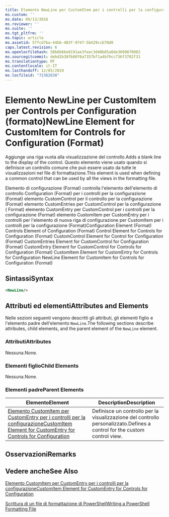 ```yaml
---
title: Elemento NewLine per CustomItem per i controlli per la configurazione (Format) | Microsoft Docs
ms.custom: ''
ms.date: 09/13/2016
ms.reviewer: ''
ms.suite: ''
ms.tgt_pltfrm: ''
ms.topic: article
ms.assetid: 57fcd7ba-44bb-403f-9747-5b429ccb70d0
caps.latest.revision: 6
ms.openlocfilehash: 58b6b6be0191ae3feec3d40b85a0de3699870902
ms.sourcegitcommit: debd2b38fb8070a7357bf1a4bf9cc736f3702f31
ms.translationtype: MT
ms.contentlocale: it-IT
ms.lasthandoff: 12/05/2019
ms.locfileid: "72362630"
---
```

# <a name="newline-element-for-customitem-for-controls-for-configuration-format"></a><span data-ttu-id="84245-102">Elemento NewLine per CustomItem per Controls per Configuration (formato)</span><span class="sxs-lookup"><span data-stu-id="84245-102">NewLine Element for CustomItem for Controls for Configuration (Format)</span></span>

<span data-ttu-id="84245-103">Aggiunge una riga vuota alla visualizzazione del controllo.</span><span class="sxs-lookup"><span data-stu-id="84245-103">Adds a blank line to the display of the control.</span></span> <span data-ttu-id="84245-104">Questo elemento viene usato quando si definisce un controllo comune che può essere usato da tutte le visualizzazioni nel file di formattazione.</span><span class="sxs-lookup"><span data-stu-id="84245-104">This element is used when defining a common control that can be used by all the views in the formatting file.</span></span>

<span data-ttu-id="84245-105">Elemento di configurazione (Format) controlla l'elemento dell'elemento di controllo Configuration (Format) per i controlli per la configurazione (Format) elemento CustomControl per il controllo per la configurazione (Format) elemento CustomEntries per CustomControl per la configurazione ( Format) elemento CustomEntry per CustomControl per i controlli per la configurazione (Format) elemento CustomItem per CustomEntry per i controlli per l'elemento di nuova riga di configurazione per CustomItem per i controlli per la configurazione (Format)</span><span class="sxs-lookup"><span data-stu-id="84245-105">Configuration Element (Format) Controls Element of Configuration (Format) Control Element for Controls for Configuration (Format) CustomControl Element for Control for Configuration (Format) CustomEntries Element for CustomControl for Configuration (Format) CustomEntry Element for CustomControl for Controls for Configuration (Format) CustomItem Element for CustomEntry for Controls for Configuration NewLine Element for CustomItem for Controls for Configuration (Format)</span></span>

## <a name="syntax"></a><span data-ttu-id="84245-106">Sintassi</span><span class="sxs-lookup"><span data-stu-id="84245-106">Syntax</span></span>

```xml
<NewLine/>
```

## <a name="attributes-and-elements"></a><span data-ttu-id="84245-107">Attributi ed elementi</span><span class="sxs-lookup"><span data-stu-id="84245-107">Attributes and Elements</span></span>

<span data-ttu-id="84245-108">Nelle sezioni seguenti vengono descritti gli attributi, gli elementi figlio e l'elemento padre dell'elemento `NewLine`.</span><span class="sxs-lookup"><span data-stu-id="84245-108">The following sections describe attributes, child elements, and the parent element of the `NewLine` element.</span></span>

### <a name="attributes"></a><span data-ttu-id="84245-109">Attributi</span><span class="sxs-lookup"><span data-stu-id="84245-109">Attributes</span></span>

<span data-ttu-id="84245-110">Nessuna.</span><span class="sxs-lookup"><span data-stu-id="84245-110">None.</span></span>

### <a name="child-elements"></a><span data-ttu-id="84245-111">Elementi figlio</span><span class="sxs-lookup"><span data-stu-id="84245-111">Child Elements</span></span>

<span data-ttu-id="84245-112">Nessuna.</span><span class="sxs-lookup"><span data-stu-id="84245-112">None.</span></span>

### <a name="parent-elements"></a><span data-ttu-id="84245-113">Elementi padre</span><span class="sxs-lookup"><span data-stu-id="84245-113">Parent Elements</span></span>

|<span data-ttu-id="84245-114">Elemento</span><span class="sxs-lookup"><span data-stu-id="84245-114">Element</span></span>|<span data-ttu-id="84245-115">Description</span><span class="sxs-lookup"><span data-stu-id="84245-115">Description</span></span>|
|-------------|-----------------|
|[<span data-ttu-id="84245-116">Elemento CustomItem per CustomEntry per i controlli per la configurazione</span><span class="sxs-lookup"><span data-stu-id="84245-116">CustomItem Element for CustomEntry for Controls for Configuration</span></span>](./customitem-element-for-customentry-for-controls-for-configuration-format.md)|<span data-ttu-id="84245-117">Definisce un controllo per la visualizzazione del controllo personalizzato.</span><span class="sxs-lookup"><span data-stu-id="84245-117">Defines a control for the custom control view.</span></span>|

## <a name="remarks"></a><span data-ttu-id="84245-118">Osservazioni</span><span class="sxs-lookup"><span data-stu-id="84245-118">Remarks</span></span>

## <a name="see-also"></a><span data-ttu-id="84245-119">Vedere anche</span><span class="sxs-lookup"><span data-stu-id="84245-119">See Also</span></span>

[<span data-ttu-id="84245-120">Elemento CustomItem per CustomEntry per i controlli per la configurazione</span><span class="sxs-lookup"><span data-stu-id="84245-120">CustomItem Element for CustomEntry for Controls for Configuration</span></span>](./customitem-element-for-customentry-for-controls-for-configuration-format.md)

[<span data-ttu-id="84245-121">Scrittura di un file di formattazione di PowerShell</span><span class="sxs-lookup"><span data-stu-id="84245-121">Writing a PowerShell Formatting File</span></span>](./writing-a-powershell-formatting-file.md)
